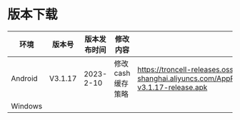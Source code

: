 # 版本下载



|环境|版本号|版本发布时间|修改内容|下载链接|
|---|---|---|---|---|
|Android|V3.1.17|2023-2-10|修改cash缓存策略|https://troncell-releases.oss-cn-shanghai.aliyuncs.com/AppPod/Android/sensingads/com.troncell.apppod-v3.1.17-release.apk|
|Windows|
